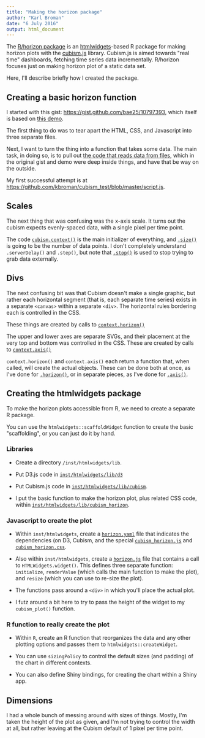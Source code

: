```yaml
---
title: "Making the horizon package"
author: "Karl Broman"
date: "6 July 2016"
output: html_document
---
```


The [R/horizon package](https://github.com/kbroman/horizon) is
an [htmlwidgets](http://www.htmlwidgets.org)-based R package for
making horizon plots with the
[cubism.js](http://square.github.io/cubism/) library. Cubism.js is
aimed towards "real time" dashboards, fetching time series data
incrementally. R/horizon focuses just on making horizon plot of a
static data set.

Here, I'll describe briefly how I created the package.

## Creating a basic horizon function

I started with this gist: <https://gist.github.com/bae25/10797393>,
which itself is based on
[this demo](https://bost.ocks.org/mike/cubism/intro/demo-stocks.html).

The first thing to do was to tear apart the HTML, CSS, and Javascript
into three separate files.

Next, I want to turn the thing into a function that takes some
data. The main task, in doing so, is to pull out
[the code that reads data from files](https://gist.github.com/bae25/10797393#file-index-html-L145-L153),
which in the original gist and demo were deep inside things, and have
that be way on the outside.

My first successful attempt is at
<https://github.com/kbroman/cubism_test/blob/master/script.js>.

## Scales

The next thing that was confusing was the x-axis scale. It turns out
the cubism expects evenly-spaced data, with a single pixel per time
point.

The code
[`cubism.context()`](https://github.com/kbroman/cubism_test/blob/master/script.js#L52)
is the main initializer of everything, and
[`.size()`](https://github.com/kbroman/cubism_test/blob/master/script.js#L55)
is going to be the number of data points. I don't completely
understand `.serverDelay()`  and `.step()`, but note that
[`.stop()`](https://github.com/kbroman/cubism_test/blob/master/script.js#L56)
is used to stop trying to grab data externally.

## Divs

The next confusing bit was that Cubism doesn't make a single graphic,
but rather each horizontal segment (that is, each separate time
series) exists in a separate `<canvas>` within a separate `<div>`.
The horizontal rules bordering each is controlled in the CSS.

These things are created by calls to
[`context.horizon()`](https://github.com/kbroman/cubism_test/blob/master/script.js#L89)

The upper and lower axes are separate SVGs, and their placement at the
very top and bottom was controlled in the CSS. These are created by
calls to [`context.axis()`](https://github.com/kbroman/cubism_test/blob/master/script.js#L65)

`context.horizon()` and `context.axis()` each return a function that,
when called, will create the actual objects. These can be done both at
once, as I've done for
[`.horizon()`](https://github.com/kbroman/cubism_test/blob/master/script.js#L89-L91),
or in separate pieces, as I've done for
[`.axis()`](https://github.com/kbroman/cubism_test/blob/master/script.js#L73-L78).

## Creating the htmlwidgets package

To make the horizon plots accessible from R, we need to create a
separate R package.

You can use the `htmlwidgets::scaffoldWidget` function to create the
basic "scaffolding", or you can just do it by hand.

### Libraries

- Create a directory `/inst/htmlwidgets/lib`.

- Put D3.js code in [`inst/htmlwidgets/lib/d3`](https://github.com/kbroman/horizon/tree/master/inst/htmlwidgets/lib/d3)

- Put Cubism.js code in [`inst/htmlwidgets/lib/cubism`](https://github.com/kbroman/horizon/tree/master/inst/htmlwidgets/lib/cubism).

- I put the basic function to make the horizon plot, plus related CSS
  code, within
  [`inst/htmlwidgets/lib/cubism_horizon`](https://github.com/kbroman/horizon/tree/master/inst/htmlwidgets/lib/cubism_horizon).

### Javascript to create the plot

- Within `inst/htmlwidgets`, create a
 [`horizon.yaml`](https://github.com/kbroman/horizon/tree/master/inst/htmlwidgets/horizon.yaml)
 file that indicates the dependencies (on D3, Cubism, and the special
 [`cubism_horizon.js`](https://github.com/kbroman/horizon/tree/master/inst/htmlwidgets/lib/cubism_horizon/cubism_horizon.js)
 and [`cubism_horizon.css`](https://github.com/kbroman/horizon/tree/master/inst/htmlwidgets/lib/cubism_horizon/cubism_horizon.css).

- Also within `inst/htmlwidgets`, create a
 [`horizon.js`](https://github.com/kbroman/horizon/tree/master/inst/htmlwidgets/horizon.js)
 file that contains a call to `HTMLWidgets.widget()`. This defines
 three separate function: `initialize`, `renderValue` (which calls the
 main function to make the plot), and `resize` (which you can use to
 re-size the plot).

- The functions pass around a `<div>` in which you'll place the actual plot.

- I futz around a bit here to try to pass the height of the widget to
  my `cubism_plot()` function.


### R function to really create the plot

- Within `R`, create an R function that reorganizes the data and any
  other plotting options and passes them to
  `htmlwidgets::createWidget`.

- You can use `sizingPolicy` to control the default sizes (and
  padding) of the chart in different contexts.

- You can also define Shiny bindings, for creating the chart within a
  Shiny app.


## Dimensions

I had a whole bunch of messing around with sizes of things. Mostly,
I'm taken the height of the plot as given, and I'm not trying to
control the width at all, but rather leaving at the Cubism default of 1 pixel per
time point.

